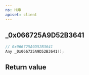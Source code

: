 ```yaml
---
ns: HUD
apiset: client
---
```

## _0x066725A9D52B3641

```c
// 0x066725A9D52B3641
Any _0x066725A9D52B3641();
```



## Return value